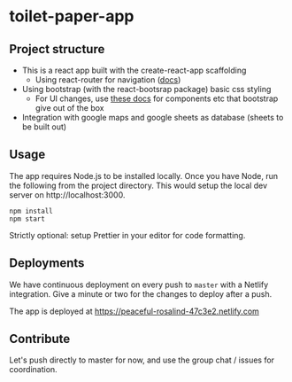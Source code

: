# toilet-paper-app

## Project structure

* This is a react app built with the create-react-app scaffolding
  * Using react-router for navigation ([docs](https://reacttraining.com/react-router/web/guides/quick-start))
* Using bootstrap (with the react-bootsrap package) basic css styling
  * For UI changes, use [these docs](https://react-bootstrap.netlify.com/components/alerts) for components etc that bootstrap give out of the box
* Integration with google maps and google sheets as database (sheets to be built out)

## Usage

The app requires Node.js to be installed locally. Once you have Node, run the following from the project directory. This would setup the local dev server on http://localhost:3000.

```
npm install
npm start
```

Strictly optional: setup Prettier in your editor for code formatting.

## Deployments

We have continuous deployment on every push to `master` with a Netlify integration. Give a minute or two for the changes to deploy after a push.

The app is deployed at https://peaceful-rosalind-47c3e2.netlify.com

## Contribute

Let's push directly to master for now, and use the group chat / issues for coordination.
